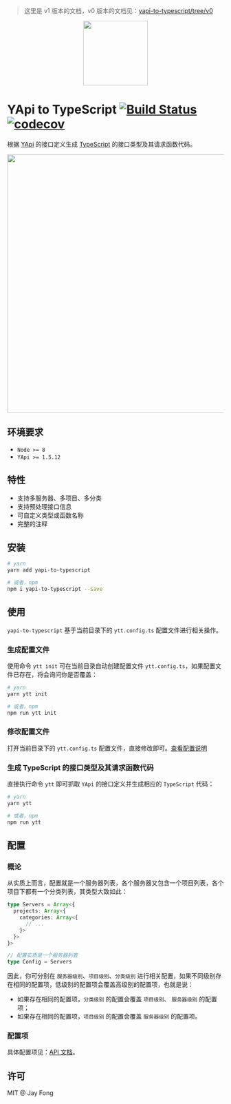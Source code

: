 > 这里是 v1 版本的文档，v0 版本的文档见：[yapi-to-typescript/tree/v0](https://github.com/fjc0k/yapi-to-typescript/tree/v0#yapi-to-typescript--)

<p align="center">
  <img src="https://raw.githubusercontent.com/fjc0k/yapi-to-typescript/master/assets/logo.png" width="150" />
</p>

# YApi to TypeScript [![Build Status](https://travis-ci.org/fjc0k/yapi-to-typescript.svg?branch=master)](https://travis-ci.org/fjc0k/yapi-to-typescript) [![codecov](https://codecov.io/gh/fjc0k/yapi-to-typescript/branch/master/graph/badge.svg)](https://codecov.io/gh/fjc0k/yapi-to-typescript)

根据 [YApi](https://github.com/YMFE/yapi) 的接口定义生成 [TypeScript](https://github.com/Microsoft/TypeScript) 的接口类型及其请求函数代码。

<img src="https://raw.githubusercontent.com/fjc0k/yapi-to-typescript/master/assets/preview.png?v=1" width="600" />


## 环境要求

- `Node >= 8`
- `YApi >= 1.5.12`

## 特性

- 支持多服务器、多项目、多分类
- 支持预处理接口信息
- 可自定义类型或函数名称
- 完整的注释

## 安装

```bash
# yarn
yarn add yapi-to-typescript

# 或者，npm
npm i yapi-to-typescript --save
```

## 使用

`yapi-to-typescript` 基于当前目录下的 `ytt.config.ts` 配置文件进行相关操作。

### 生成配置文件

使用命令 `ytt init` 可在当前目录自动创建配置文件 `ytt.config.ts`，如果配置文件已存在，将会询问你是否覆盖：

```bash
# yarn
yarn ytt init

# 或者，npm
npm run ytt init
```

### 修改配置文件

打开当前目录下的 `ytt.config.ts` 配置文件，直接修改即可。[查看配置说明](https://github.com/fjc0k/yapi-to-typescript#配置)

### 生成 TypeScript 的接口类型及其请求函数代码

直接执行命令 `ytt` 即可抓取 `YApi` 的接口定义并生成相应的 `TypeScript` 代码：

```bash
# yarn
yarn ytt

# 或者，npm
npm run ytt
```

## 配置

### 概论

从实质上而言，配置就是一个服务器列表，各个服务器又包含一个项目列表，各个项目下都有一个分类列表，其类型大致如此：

```ts
type Servers = Array<{
  projects: Array<{
    categories: Array<{
      // ...
    }>
  }>
}>

// 配置实质是一个服务器列表
type Config = Servers
```

因此，你可分别在 `服务器级别`、`项目级别`、`分类级别` 进行相关配置，如果不同级别存在相同的配置项，低级别的配置项会覆盖高级别的配置项，也就是说：

- 如果存在相同的配置项，`分类级别` 的配置会覆盖 `项目级别`、 `服务器级别` 的配置项；
- 如果存在相同的配置项，`项目级别` 的配置会覆盖 `服务器级别` 的配置项。

### 配置项

具体配置项见：[API 文档](http://fjc0k.github.io/yapi-to-typescript/docs/interfaces/serverconfig.html)。

## 许可

MIT @ Jay Fong
